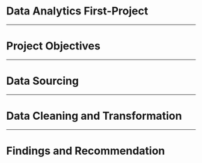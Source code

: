 # Data Analytics First-Project

---

# Project Objectives



----

# Data Sourcing



----


# Data Cleaning and Transformation


----


# Findings and Recommendation
